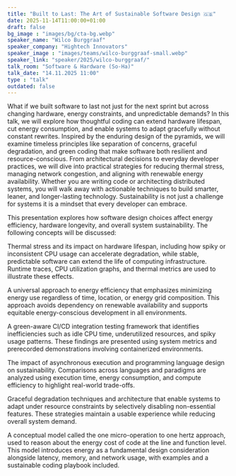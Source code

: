 ```yaml
---
title: "Built to Last: The Art of Sustainable Software Design 🇬🇧"
date: 2025-11-14T11:00:00+01:00
draft: false
bg_image : "images/bg/cta-bg.webp"
speaker_name: "Wilco Burggraaf"
speaker_company: "Hightech Innovators"
speaker_image : "images/teams/wilco-burggraaf-small.webp"
speaker_link: "speaker/2025/wilco-burggraaf/"
talk_room: "Software & Hardware (So-Ha)"
talk_date: "14.11.2025 11:00"
type : "talk"
outdated: false
---
```


What if we built software to last not just for the next sprint but across changing hardware, energy constraints, and unpredictable demands? In this talk, we will explore how thoughtful coding can extend hardware lifespan, cut energy consumption, and enable systems to adapt gracefully without constant rewrites. Inspired by the enduring design of the pyramids, we will examine timeless principles like separation of concerns, graceful degradation, and green coding that make software both resilient and resource-conscious. From architectural decisions to everyday developer practices, we will dive into practical strategies for reducing thermal stress, managing network congestion, and aligning with renewable energy availability. Whether you are writing code or architecting distributed systems, you will walk away with actionable techniques to build smarter, leaner, and longer-lasting technology. Sustainability is not just a challenge for systems it is a mindset that every developer can embrace.

This presentation explores how software design choices affect energy efficiency, hardware longevity, and overall system sustainability. The following concepts will be discussed:

Thermal stress and its impact on hardware lifespan, including how spiky or inconsistent CPU usage can accelerate degradation, while stable, predictable software can extend the life of computing infrastructure. Runtime traces, CPU utilization graphs, and thermal metrics are used to illustrate these effects.

A universal approach to energy efficiency that emphasizes minimizing energy use regardless of time, location, or energy grid composition. This approach avoids dependency on renewable availability and supports equitable energy-conscious development in all environments.

A green-aware CI/CD integration testing framework that identifies inefficiencies such as idle CPU time, underutilized resources, and spiky usage patterns. These findings are presented using system metrics and prerecorded demonstrations involving containerized environments.

The impact of asynchronous execution and programming language design on sustainability. Comparisons across languages and paradigms are analyzed using execution time, energy consumption, and compute efficiency to highlight real-world trade-offs.

Graceful degradation techniques and architecture that enable systems to adapt under resource constraints by selectively disabling non-essential features. These strategies maintain a usable experience while reducing overall system demand.

A conceptual model called the one micro-operation to one hertz approach, used to reason about the energy cost of code at the line and function level. This model introduces energy as a fundamental design consideration alongside latency, memory, and network usage, with examples and a sustainable coding playbook included.
